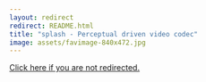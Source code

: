 ```yaml
---
layout: redirect
redirect: README.html
title: "splash - Perceptual driven video codec"
image: assets/favimage-840x472.jpg
---
```


<a href="{{ page.redirect }}">Click here if you are not redirected.</a>
